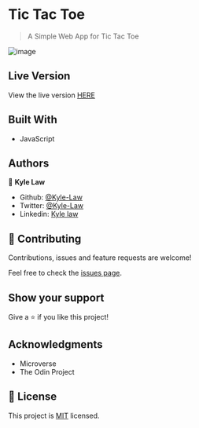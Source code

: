 # Tic Tac Toe

> A Simple Web App for Tic Tac Toe

![image](https://user-images.githubusercontent.com/55923773/90041121-6d7c8300-dcfb-11ea-87cc-8b1992b39f71.png)

## Live Version

View the live version [HERE](https://rawcdn.githack.com/Kyle-Law/Tic-Tac-Toe/16510a72e390167b62c726b87d5644a405099d5b/index.html)

## Built With

- JavaScript

## Authors

👤 **Kyle Law**

- Github: [@Kyle-Law](https://github.com/Kyle-Law)
- Twitter: [@Kyle-Law](https://twitter.com/ZhunKhing)
- Linkedin: [Kyle law](https://www.linkedin.com/in/kyle-lawzhunkhing/)

## 🤝 Contributing

Contributions, issues and feature requests are welcome!

Feel free to check the [issues page](https://github.com/Kyle-Law/micro-reddit/issues?q=is%3Aissue+is%3Aopen+sort%3Aupdated-desc).

## Show your support

Give a ⭐️ if you like this project!

## Acknowledgments

- Microverse
- The Odin Project

## 📝 License

This project is [MIT](LICENSE) licensed.

